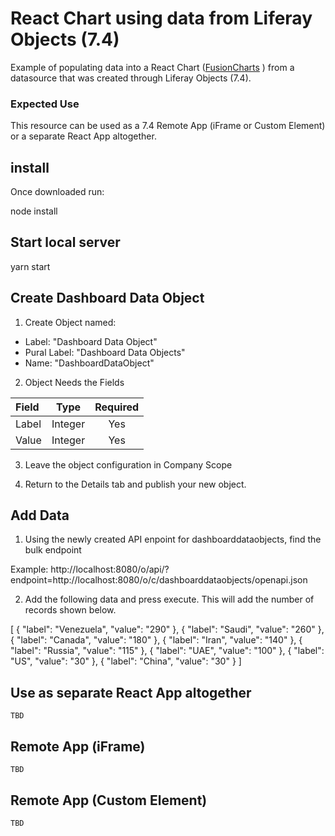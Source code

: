# React Chart using data from Liferay Objects (7.4)
Example of populating data into a React Chart ([FusionCharts](https://www.fusioncharts.com/) ) from a datasource that was created through Liferay Objects (7.4).

### Expected Use
This resource can be used as a 7.4 Remote App (iFrame or Custom Element) or a separate React App altogether.

## install
Once downloaded run:

node install

## Start local server
yarn start

## Create Dashboard Data Object

1. Create Object named:

* Label: "Dashboard Data Object"
* Pural Label: "Dashboard Data Objects"
* Name: "DashboardDataObject"

2. Object Needs the Fields

| Field  |  Type     | Required  |
| :---   |   :----:  |  :----:   |
| Label  | Integer   | Yes       |
| Value  | Integer   | Yes       |

3. Leave the object configuration in Company Scope

4. Return to the Details tab and publish your new object.

## Add Data

1. Using the newly created API enpoint for dashboarddataobjects, find the bulk endpoint

Example: http://localhost:8080/o/api/?endpoint=http://localhost:8080/o/c/dashboarddataobjects/openapi.json

2. Add the following data and press execute. This will add the number of records shown below.

[
    {
      "label": "Venezuela",
      "value": "290"
    },
    {
      "label": "Saudi",
      "value": "260"
    },
    {
      "label": "Canada",
      "value": "180"
    },
    {
      "label": "Iran",
      "value": "140"
    },
    {
      "label": "Russia",
      "value": "115"
    },
    {
      "label": "UAE",
      "value": "100"
    },
    {
      "label": "US",
      "value": "30"
    },
    {
      "label": "China",
      "value": "30"
    }
  ]
  
  ## Use as separate React App altogether
  
    TBD
  
  ## Remote App (iFrame) 
  
    TBD
  
  ## Remote App (Custom Element)
  
    TBD

